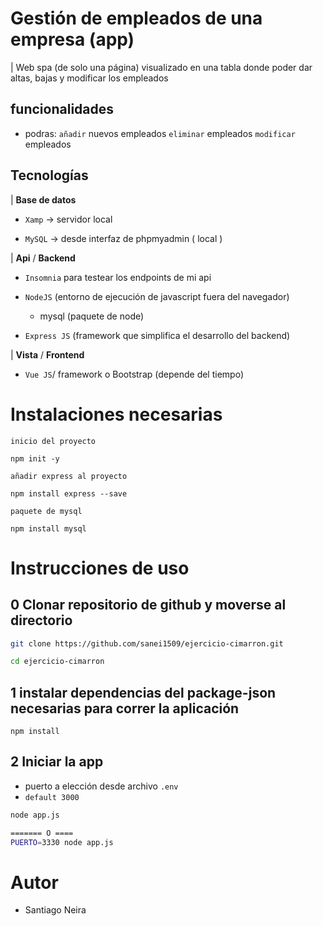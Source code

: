 # Gestión de empleados de una empresa (app)

| Web spa (de solo una página) visualizado en una tabla donde poder dar altas, bajas y modificar los empleados

## funcionalidades

- podras:
  `añadir` nuevos empleados
  `eliminar` empleados
  `modificar` empleados

## Tecnologías

| **Base de datos**

- `Xamp` -> servidor local

- `MySQL` -> desde interfaz de phpmyadmin ( local )

| **Api** / **Backend**

- `Insomnia` para testear los endpoints de mi api

- `NodeJS` (entorno de ejecución de javascript fuera del navegador)
  - mysql (paquete de node)
- `Express JS` (framework que simplifica el desarrollo del backend)

| **Vista** / **Frontend**

- `Vue JS`/ framework o Bootstrap (depende del tiempo)

# Instalaciones necesarias

`inicio del proyecto`

```
npm init -y
```

`añadir express al proyecto`

```
npm install express --save
```

`paquete de mysql`

```
npm install mysql
```

# Instrucciones de uso

## 0 Clonar repositorio de github y moverse al directorio

```bash
git clone https://github.com/sanei1509/ejercicio-cimarron.git

cd ejercicio-cimarron
```

## 1 instalar dependencias del package-json necesarias para correr la aplicación

```
npm install
```

## 2 Iniciar la app

- puerto a elección desde archivo `.env`
- `default 3000`

```bash
node app.js

======= O ====
PUERTO=3330 node app.js
```

# Autor

- Santiago Neira
